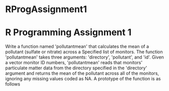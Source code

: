 # RProgAssignment1

# R Programming Assignment 1

Write a function named 'pollutantmean' that calculates the mean of a pollutant (sulfate or nitrate) across a
Specified list of monitors. The function 'pollutantmean' takes three arguments: 'directory', 'pollutant', and 'id'.
Given a vector monitor ID numbers, 'pollutantmean' reads that monitors' particulate matter data from the directory
specified in the 'directory' argument and returns the mean of the pollutant across all of the monitors, ignoring
any missing values coded as NA. A prototype of the function is as follows
